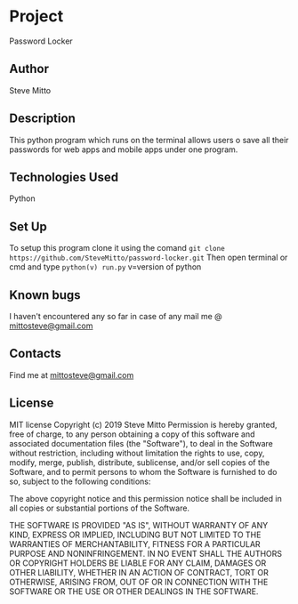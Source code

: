 # Project
Password Locker

## Author
Steve Mitto

## Description
This python program which runs on the terminal allows users o save all their passwords for web apps and mobile apps under one program.

## Technologies Used
Python

## Set Up
To setup this program clone it using the comand `git clone https://github.com/SteveMitto/password-locker.git`
Then open terminal or cmd and type `python(v) run.py` v=version of python

## Known bugs
I haven't encountered any so far in case of any mail me @ mittosteve@gmail.com

## Contacts
Find me at mittosteve@gmail.com

## License
MIT license Copyright (c) 2019 Steve Mitto
Permission is hereby granted, free of charge, to any person obtaining a copy of this software and associated documentation files (the "Software"), to deal in the Software without restriction, including without limitation the rights to use, copy, modify, merge, publish, distribute, sublicense, and/or sell copies of the Software, and to permit persons to whom the Software is furnished to do so, subject to the following conditions:

The above copyright notice and this permission notice shall be included in all copies or substantial portions of the Software.

THE SOFTWARE IS PROVIDED "AS IS", WITHOUT WARRANTY OF ANY KIND, EXPRESS OR IMPLIED, INCLUDING BUT NOT LIMITED TO THE WARRANTIES OF MERCHANTABILITY, FITNESS FOR A PARTICULAR PURPOSE AND NONINFRINGEMENT. IN NO EVENT SHALL THE AUTHORS OR COPYRIGHT HOLDERS BE LIABLE FOR ANY CLAIM, DAMAGES OR OTHER LIABILITY, WHETHER IN AN ACTION OF CONTRACT, TORT OR OTHERWISE, ARISING FROM, OUT OF OR IN CONNECTION WITH THE SOFTWARE OR THE USE OR OTHER DEALINGS IN THE SOFTWARE.
